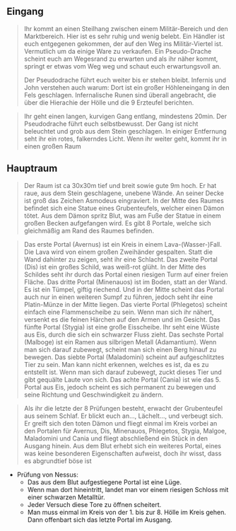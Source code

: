 ## Eingang

> Ihr kommt an einen Steilhang zwischen einem Militär-Bereich und den Marktbereich.
> Hier ist es sehr ruhig und wenig belebt.
> Ein Händler ist euch entgegenen gekommen, der auf den Weg ins Militär-Viertel ist.
> Vermutlich um da einige Ware zu verkaufen.
> Ein Pseudo-Drache scheint euch am Wegesrand zu erwarten und als ihr näher kommt, springt er etwas vom Weg weg und schaut euch erwartungsvoll an.
>
> Der Pseudodrache führt euch weiter bis er stehen bleibt.
> Infernis und John verstehen auch warum: Dort ist ein großer Höhleneingang in den Fels geschlagen.
> Infernalische Runen sind überall angebracht, die über die Hierachie der Hölle und die 9 Erzteufel berichten.

> Ihr geht einen langen, kurvigen Gang entlang, mindestens 20min.
> Der Pseudodrache führt euch selbstbewusst.
> Der Gang ist nicht beleuchtet und grob aus dem Stein geschlagen.
> In einiger Entfernung seht ihr ein rotes, falkerndes Licht.
> Wenn ihr weiter geht, kommt ihr in einen großen Raum


## Hauptraum
> Der Raum ist ca 30x30m tief und breit sowie gute 9m hoch.
> Er hat raue, aus dem Stein geschlagene, unebene Wände.
> An seiner Decke ist groß das Zeichen Asmodeus eingraviert.
> In der Mitte des Raumes befindet sich eine Statue eines Grubenteufels, welcher einen Dämon tötet.
> Aus dem Dämon spritz Blut, was am Fuße der Statue in einem großen Becken aufgefangen wird.
> Es gibt 8 Portale, welche sich gleichmäßig am Rand des Raumes befinden.

> Das erste Portal (Avernus) ist ein Kreis in einem Lava-(Wasser-)Fall. Die Lava wird von einem großen Zweihänder gespalten. Statt die Wand dahinter zu zeigen, seht ihr eine Schlacht.
> Das zweite Portal (Dis) ist ein großes Schild, was weiß-rot glüht. In der Mitte des Schildes seht ihr durch das Portal einen riesigen Turm auf einer freien Fläche.
> Das dritte Portal (Minenauos) ist im Boden, statt an der Wand. Es ist ein Tümpel, giftig riechend. Und in der Mitte scheint das Portal auch nur in einen weiteren Sumpf zu führen, jedoch seht ihr eine Platin-Münze in der Mitte liegen.
> Das vierte Portal (Phlegetos) scheint einfach eine Flammenscheibe zu sein. Wenn man sich ihr nähert, versenkt es die feinen Härchen auf den Armen und im Gesicht.
> Das fünfte Portal (Stygia) ist eine große Eisscheibe. Ihr seht eine Wüste aus Eis, durch die sich ein schwarzer Fluss zieht.
> Das sechste Portal (Malboge) ist ein Ramen aus silbrigen Metall (Adamantium). Wenn man sich darauf zubewegt, scheint man sich einen Berg hinauf zu bewegen. 
> Das siebte Portal (Maladomini) scheint auf aufgeschlitztes Tier zu sein. Man kann nicht erkennen, welches es ist, da es zu entstellt ist. Wenn man sich darauf zubewegt, zuckt dieses Tier und gibt gequälte Laute von sich.
> Das achte Portal (Cania) ist wie das 5. Portal aus Eis, jedoch scheint es sich permanent zu bewegen und seine Richtung und Geschwindigkeit zu ändern.

> Als ihr die letzte der 8 Prüfungen besteht, erwacht der Grubenteufel aus seinem Schlaf.
> Er blickt euch an..., Lächelt..., und verbeugt sich.
> Er greift sich den toten Dämon und fliegt einmal im Kreis vorbei an den Portalen für Avernus, Dis, Minenauos, Phlegetos, Stygia, Malgoe, Maladomini und Cania und fliegt abschließend ein Stück in den Ausgang hinein. 
> Aus dem Blut erhebt sich ein weiteres Portal, eines was keine besonderen Eigenschaften aufweist, doch ihr wisst, dass es abgrundtief böse ist

- Prüfung von Nessus:
  - Das aus dem Blut aufgestiegene Portal ist eine Lüge.
  - Wenn man dort hineintritt, landet man vor einem riesigen Schloss mit einer schwarzen Metalltür.
  - Jeder Versuch diese Tore zu öffnen scheitert.
  - Man muss einmal im Kreis von der 1. bis zur 8. Hölle im Kreis gehen. Dann offenbart sich das letzte Portal im Ausgang. 

